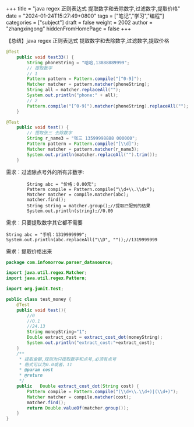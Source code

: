+++
title = "java regex 正则表达式 提取数字和去除数字,过滤数字,提取价格"
date = "2024-01-24T15:27:49+0800"
tags = ["笔记","学习","编程"]
categories = ["subject"]
draft = false
weight = 2002
author = "zhangxingong"
hiddenFromHomePage = false
+++

【总结】java regex 正则表达式 提取数字和去除数字,过滤数字,提取价格

```java
@Test
    public void test33() {
        String phoneString = "哈哈,13888889999";
        // 提取数字
        // 1
        Pattern pattern = Pattern.compile("[^0-9]");
        Matcher matcher = pattern.matcher(phoneString);
        String all = matcher.replaceAll("");
        System.out.println("phone:" + all);
        // 2
        Pattern.compile("[^0-9]").matcher(phoneString).replaceAll("");
    }

```

```java
@Test
    public void test() {
        // 提取张三 去除数字
        String r_name3 = "张三 13599998888 000000";
        Pattern pattern = Pattern.compile("[\\d]");
        Matcher matcher = pattern.matcher(r_name3);
        System.out.println(matcher.replaceAll("").trim());
    }

```

需求：过滤除点号外的所有非数字:

```text
        String abc = "价格：0.00元";
        Pattern compile = Pattern.compile("\\d+\\.\\d+");
        Matcher matcher = compile.matcher(abc);
        matcher.find();
        String string = matcher.group();//提取匹配到的结果
        System.out.println(string);//0.00       
```

需求：只要提取数字其它都不需要
```text
String abc = "手机：1319999999";    
System.out.println(abc.replaceAll("\\D", ""));//1319999999
```

需求：提取价格出来

```java
package com.infomorrow.parser_datasource;

import java.util.regex.Matcher;
import java.util.regex.Pattern;

import org.junit.Test;

public class test_money {
    @Test
    public void test(){
        //0
        //0.1
        //24.13
        String moneyString="1";
        Double extract_cost = extract_cost_dot(moneyString);
        System.out.println("extract_cost:"+extract_cost);
    }
    /**
     * 提取金额,规则为只提取数字和点号,必须有点号
     * 格式可以为0.0或者，11
     * @param cost
     * @return
     */
    public   Double extract_cost_dot(String cost) {
        Pattern compile = Pattern.compile("(\\d+\\.\\d+)|(\\d+)");
        Matcher matcher = compile.matcher(cost);
        matcher.find();
        return Double.valueOf(matcher.group());
    }
}
```
